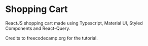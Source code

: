 # Shopping Cart

ReactJS shopping cart made using Typescript, Material UI, Styled Components and React-Query.

Credits to freecodecamp.org for the tutorial.